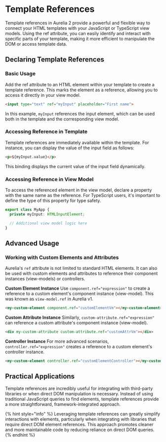 # Template References

Template references in Aurelia 2 provide a powerful and flexible way to connect your HTML templates with your JavaScript or TypeScript view models. Using the ref attribute, you can easily identify and interact with specific parts of your template, making it more efficient to manipulate the DOM or access template data.

## Declaring Template References

### Basic Usage
Add the ref attribute to an HTML element within your template to create a template reference. This marks the element as a reference, allowing you to access it directly in your view model.

```html
<input type="text" ref="myInput" placeholder="First name">
```

In this example, `myInput` references the input element, which can be used both in the template and the corresponding view model.

### Accessing Reference in Template

Template references are immediately available within the template. For instance, you can display the value of the input field as follows:

```html
<p>${myInput.value}</p>
```

This binding displays the current value of the input field dynamically.

### Accessing Reference in View Model

To access the referenced element in the view model, declare a property with the same name as the reference. For TypeScript users, it's important to define the type of this property for type safety.

```typescript
export class MyApp {
  private myInput: HTMLInputElement;

  // Additional view model logic here
}
```

## Advanced Usage

### Working with Custom Elements and Attributes

Aurelia's `ref` attribute is not limited to standard HTML elements. It can also be used with custom elements and attributes to reference their component instances (view-models) or controllers.

**Custom Element Instance** 
Use `component.ref="expression"` to create a reference to a custom element's component instance (view-model). This was known as `view-model.ref` in Aurelia v1.

```html
<my-custom-element component.ref="customElementVm"></my-custom-element>
```

**Custom Attribute Instance**
Similarly, `custom-attribute.ref="expression"` can reference a custom attribute's component instance (view-model).

```html
<div my-custom-attribute custom-attribute.ref="customAttrVm"></div>
```

**Controller Instance**
For more advanced scenarios, `controller.ref="expression"` creates a reference to a custom element's controller instance.

```html
<my-custom-element controller.ref="customElementController"></my-custom-element>
```

## Practical Applications
Template references are incredibly useful for integrating with third-party libraries or when direct DOM manipulation is necessary. Instead of using traditional JavaScript queries to find elements, template references provide a more straightforward, framework-integrated approach.

{% hint style="info" %}
Leveraging template references can greatly simplify interactions with elements, particularly when integrating with libraries that require direct DOM element references. This approach promotes cleaner and more maintainable code by reducing reliance on direct DOM queries.
{% endhint %}
